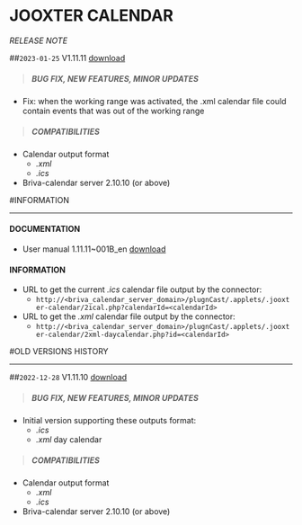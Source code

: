 # JOOXTER CALENDAR
*RELEASE NOTE*

##`2023-01-25` V1.11.11 [download](https://github.com/innes-labs/archives/blob/main/downloads/applets/connector-jooxter-calendar-V1.11.11/delivery/jooxter-calendar-V1.11.11.saz)
>##### **BUG FIX, NEW FEATURES, MINOR UPDATES**
- Fix: when the working range was activated, the .xml calendar file could contain events that was out of the working range
>##### **COMPATIBILITIES**
- Calendar output format
	- *.xml*
	- *.ics*
- Briva-calendar server 2.10.10 (or above)

#INFORMATION
***********************************************************************
#### **DOCUMENTATION**
- User manual 1.11.11~001B_en [download](https://github.com/innes-labs/archives/blob/main/downloads/applets/connector-jooxter-calendar-V1.11.11/delivery/briva_calendar_jooxter-user_manual-1.11.11~001B_en.pdf)

#### **INFORMATION**
- URL to get the current *.ics* calendar file output by the connector:
	- ```http://<briva_calendar_server_domain>/plugnCast/.applets/.jooxter-calendar/2ical.php?calendarId=<calendarId>```
- URL to get the *.xml* calendar file output by the connector:
	- ```http://<briva_calendar_server_domain>/plugnCast/.applets/.jooxter-calendar/2xml-daycalendar.php?id=<calendarId>```

#OLD VERSIONS HISTORY
*********************************************************************************************************

##`2022-12-28` V1.11.10 [download](https://github.com/innes-labs/archives/blob/main/downloads/applets/connector-jooxter-calendar-V1.11.10/delivery/jooxter-calendar-V1.11.10.saz)
>##### **BUG FIX, NEW FEATURES, MINOR UPDATES**
- Initial version supporting these outputs format:
	- *.ics*
	- *.xml* day calendar
>##### **COMPATIBILITIES**
- Calendar output format
	- *.xml*
	- *.ics*
- Briva-calendar server 2.10.10 (or above)
